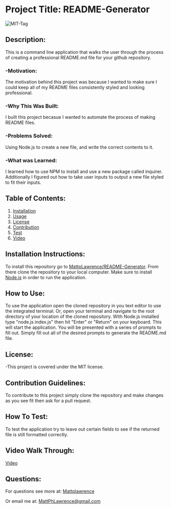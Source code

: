# Project Title: README-Generator

![MIT-Tag](https://shields.io/badge/license-MIT-green)

## Description:

This is a command line application that walks the user through the process of creating a professional README.md file for your github repository.

### -Motivation:

The motivation behind this project was because I wanted to make sure I could keep all of my README files consistently styled and looking professional.

### -Why This Was Built:

I built this project becasue I wanted to automate the process of making README files.

### -Problems Solved:

Using Node.js to create a new file, and write the correct contents to it.

### -What was Learned:

I learned how to use NPM to install and use a new package called inquirer. Additionally I figured out how to take user inputs to output a new file styled to fit their inputs.

## Table of Contents:

1. [Installation](#install)
2. [Usage](#usage)
3. [License](#license)
4. [Contribution](#contribution)
5. [Test](#test)
6. [Video](#video)

## Installation Instructions: <a name="install"></a>

To install this repository go to [MattpLawrence/README-Generator](https://github.com/MattpLawrence/README-Generator). From there clone the repository to your local computer. Make sure to install [Node.js](https://nodejs.org/en/download/) in order to run the application.

## How to Use: <a name="usage"></a>

To use the application open the cloned repository in you text editor to use the integrated terminal. Or, open your terminal and navigate to the root directory of your location of the cloned repository. With Node.js installed type "node.js index.js" then hit "Enter" or "Return" on your keyboard. This will start the application. You will be presented with a series of prompts to fill out. Simply fill out all of the desired prompts to generate the README.md file.

## License: <a name="license"></a>

-This project is covered under the MIT license.

## Contribution Guidelines: <a name="contribution"></a>

To contribute to this project simply clone the repository and make changes as you see fit then ask for a pull request.

## How To Test: <a name="test"></a>

To test the application try to leave out certain fields to see if the returned file is still formatted correctly.

## Video Walk Through: <a name="video"></a>

[Video](https://watch.screencastify.com/v/SZlbJ2DFqgP2nNV3PvW6)

## Questions: <a name="username"></a>

For questions see more at:
[Mattplawrence](https://github.com/MattpLawrence)

Or email me at: MattPhLawrence@gmail.com

